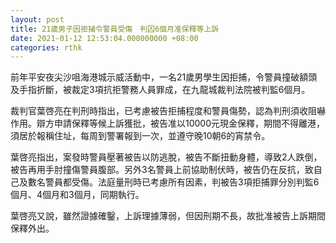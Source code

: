 ```yaml
---
layout: post
title: 21歲男子因拒捕令警員受傷　判囚6個月准保釋等上訴
date: 2021-01-12 12:53:04.000000000 +08:00
categories: rthk
---
```


前年平安夜尖沙咀海港城示威活動中，一名21歲男學生因拒捕，令警員撞破額頭及手指折斷，被裁定3項抗拒警務人員罪成，在九龍城裁判法院被判監6個月。

裁判官葉啓亮在判刑時指出，已考慮被告拒捕程度和警員傷勢，認為判刑須收阻嚇作用。辯方申請保釋等候上訴獲批，被告准以10000元現金保釋，期間不得離港，須居於報稱住址，每周到警署報到一次，並遵守晚10朝6的宵禁令。

葉啓亮指出，案發時警員壓著被告以防逃脫，被告不斷扭動身體，導致2人跌倒，被告再用手肘撞傷警員腹部。另外3名警員上前協助制伏時，被告仍在反抗，致自己及數名警員都受傷。法庭量刑時已考慮所有因素，判被告3項拒捕罪分別判監6個月、4個月和3個月，同期執行。

葉啓亮又說，雖然證據確鑿，上訴理據薄弱，但因刑期不長，故批准被告上訴期間保釋外出。
